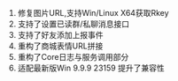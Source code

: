 1. 修复图片URL,支持Win/Linux X64获取Rkey
2. 支持了设置已读群/私聊消息接口
3. 支持了好友添加上报事件
4. 重构了商城表情URL拼接
5. 重构了Core日志与服务调用部分
6. 适配最新版Win 9.9.9 23159 提升了兼容性